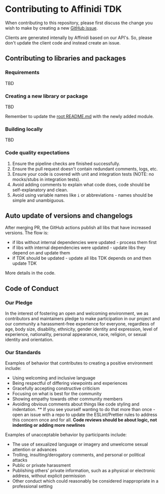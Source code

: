 # Contributing to Affinidi TDK

When contributing to this repository, please first discuss the change you wish to make by creating a new [GitHub issue](https://github.com/affinidi/affinidi-tdk-php/issues/new).

Clients are generated intenally by Affinidi based on our API's. So, please don't update the client code and instead create an issue.

## Contributing to libraries and packages

### Requirements

TBD

### Creating a new library or package

TBD

Remember to update the [root README.md](/README.md) with the newly added module.

### Building locally

TBD

### Code quality expectations

1. Ensure the pipeline checks are finished successfully.
2. Ensure the pull request doesn't contain redundant comments, logs, etc.
3. Ensure your code is covered with unit and integration tests (NOTE: no mocks/stubs in integration tests).
4. Avoid adding comments to explain what code does, code should be self-explanatory and clean.
5. Avoid using variable names like `i` or abbreviations - names should be simple and unambiguous.

## Auto update of versions and changelogs

After merging PR, the GitHub actions publish all libs that have increased versions.
The flow is:

- if libs without internal dependencies were updated - process them first
- if libs with internal dependencies were updated - update libs they depend on and update them
- if TDK should be updated - update all libs TDK depends on and then update TDK

More details in the code.

## Code of Conduct

### Our Pledge

In the interest of fostering an open and welcoming environment, we as
contributors and maintainers pledge to make participation in our project and
our community a harassment-free experience for everyone, regardless of age, body
size, disability, ethnicity, gender identity and expression, level of experience,
nationality, personal appearance, race, religion, or sexual identity and
orientation.

### Our Standards

Examples of behavior that contributes to creating a positive environment
include:

- Using welcoming and inclusive language
- Being respectful of differing viewpoints and experiences
- Gracefully accepting constructive criticism
- Focusing on what is best for the community
- Showing empathy towards other community members
- Avoiding obvious comments about things like code styling and indentation.
  ** If you see yourself wanting to do that more than once - open an issue with a repo to update the ESLint/Prettier rules to address this concern once and for all. **Code reviews should be about logic, not indenting or adding more newlines**

Examples of unacceptable behavior by participants include:

- The use of sexualized language or imagery and unwelcome sexual attention or
  advances
- Trolling, insulting/derogatory comments, and personal or political attacks
- Public or private harassment
- Publishing others' private information, such as a physical or electronic
  address, without explicit permission
- Other conduct which could reasonably be considered inappropriate in a
  professional setting